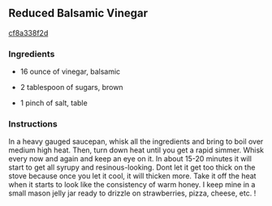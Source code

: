 ## Reduced Balsamic Vinegar

[cf8a338f2d](http://tastykitchen.com/recipes/condiments/reduced-balsamic-vinegar/)

### Ingredients

 - 16 ounce of vinegar, balsamic

 - 2 tablespoon of sugars, brown

 - 1 pinch of salt, table

### Instructions

In a heavy gauged saucepan, whisk all the ingredients and bring to boil over medium high heat. Then, turn down heat until you get a rapid simmer. Whisk every now and again and keep an eye on it. In about 15-20 minutes it will start to get all syrupy and resinous-looking. Dont let it get too thick on the stove because once you let it cool, it will thicken more. Take it off the heat when it starts to look like the consistency of warm honey. I keep mine in a small mason jelly jar ready to drizzle on strawberries, pizza, cheese, etc. !